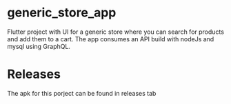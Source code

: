 # generic_store_app

Flutter project with UI for a generic store where you can search for products and add them to a cart. The app consumes an API build with nodeJs and mysql using GraphQL.



# Releases

The apk for this porject can be found in releases tab


